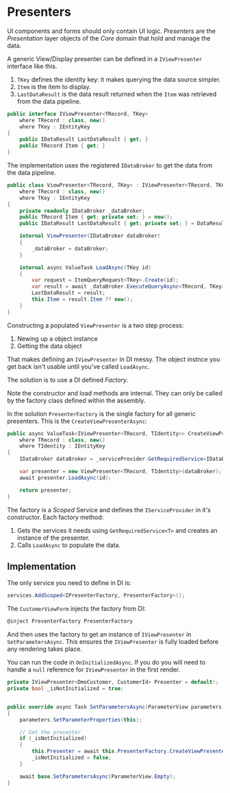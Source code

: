 # Presenters

UI components and forms should only contain UI logic.  *Presenters* are the *Presentation* layer objects of the *Core* domain that hold and manage the data.

A generic View/Display presenter can be defined in a `IViewPresenter` interface like this.

1. `TKey` defines the identity key: it makes querying the data source simpler.
2. `Item` is the item to display.
3. `LastDataResult` is the data result returned when the `Item` was retrieved from the data pipeline.

```csharp
public interface IViewPresenter<TRecord, TKey>
    where TRecord : class, new()
    where TKey : IEntityKey
{
    public IDataResult LastDataResult { get; }
    public TRecord Item { get; }
}
```

The implementation uses the registered `IDataBroker` to get the data from the data pipeline.

```csharp
public class ViewPresenter<TRecord, TKey> : IViewPresenter<TRecord, TKey>
    where TRecord : class, new()
    where TKey : IEntityKey
{
    private readonly IDataBroker _dataBroker;
    public TRecord Item { get; private set; } = new();
    public IDataResult LastDataResult { get; private set; } = DataResult.Success();

    internal ViewPresenter(IDataBroker dataBroker)
    {
        _dataBroker = dataBroker;
    }

    internal async ValueTask LoadAsync(TKey id)
    {
        var request = ItemQueryRequest<TKey>.Create(id);
        var result = await _dataBroker.ExecuteQueryAsync<TRecord, TKey>(request);
        LastDataResult = result;
        this.Item = result.Item ?? new();
    }
}
```

Constructing a populated `ViewPresenter` is a two step process:
1. Newing up a object instance
2. Getting the data object

That makes defining an `IViewPresenter` in DI messy.  The object instnce you get back isn't usable until you've called `LoadAsync`.

The solution is to use a DI defined *Factory*.

Note the constructor and load methods are internal.  They can only be called by the factory class defined within the assembly.

In the solution `PresenterFactory` is the single factory for all generic presenters.  This is the `CreateViewPresenterAsync`:  

```csharp
public async ValueTask<IViewPresenter<TRecord, TIdentity>> CreateViewPresenterAsync<TRecord, TIdentity>(TIdentity id)
    where TRecord : class, new()
    where TIdentity : IEntityKey
{
    IDataBroker dataBroker = _serviceProvider.GetRequiredService<IDataBroker>();

    var presenter = new ViewPresenter<TRecord, TIdentity>(dataBroker);
    await presenter.LoadAsync(id);

    return presenter;
}
```
The factory is a *Scoped* Service and defines the `IServiceProvider` in it's constructor.  Each factory method:

1. Gets the services it needs using `GetRequiredService<T>` and creates an instance of the presenter.
2. Calls `LoadAsync` to populate the data.

## Implementation

The only service you need to define in DI is:

```csharp
services.AddScoped<IPresenterFactory, PresenterFactory>();
```

The `CustomerViewForm` injects the factory from DI:  

```csharp
@inject PresenterFactory PresenterFactory
```

And then uses the factory to get an instance of `IViewPresenter` in `SetParametersAsync`.  This ensures the `IViewPresenter` is fully loaded before any rendering takes place.

You can run the code in `OnInitializedAsync`.  If you do you will need to handle a `null` reference for `IViewPresenter` in the first render.

```csharp
private IViewPresenter<DmoCustomer, CustomerId> Presenter = default!;
private bool _isNotInitialized = true;


public override async Task SetParametersAsync(ParameterView parameters)
{
    parameters.SetParameterProperties(this);

    // Get the presenter
    if (_isNotInitialized)
    {
        this.Presenter = await this.PresenterFactory.CreateViewPresenterAsync<DmoCustomer, CustomerId>(this.Content);
        _isNotInitialized = false;
    }

    await base.SetParametersAsync(ParameterView.Empty);
}
```
